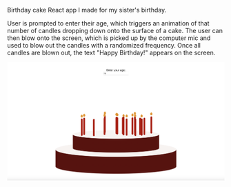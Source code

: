 Birthday cake React app I made for my sister's birthday.

User is prompted to enter their age, which triggers an animation of that number of candles dropping down onto the surface of a cake. The user can then blow onto the screen, which is picked up by the computer mic and used to blow out the candles with a randomized frequency. Once all candles are blown out, the text "Happy Birthday!" appears on the screen.

![alt text](https://github.com/mazagrawal/birthday-cake/blob/main/birthday-cake-app-ss.png?raw=true)
